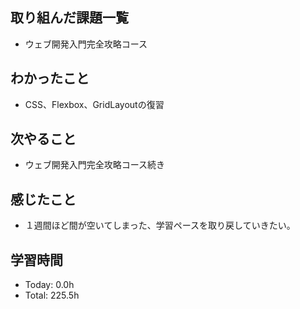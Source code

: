 ## 取り組んだ課題一覧
- ウェブ開発入門完全攻略コース
## わかったこと
- CSS、Flexbox、GridLayoutの復習
## 次やること
- ウェブ開発入門完全攻略コース続き
## 感じたこと
- １週間ほど間が空いてしまった、学習ペースを取り戻していきたい。
## 学習時間
- Today: 0.0h
- Total: 225.5h
